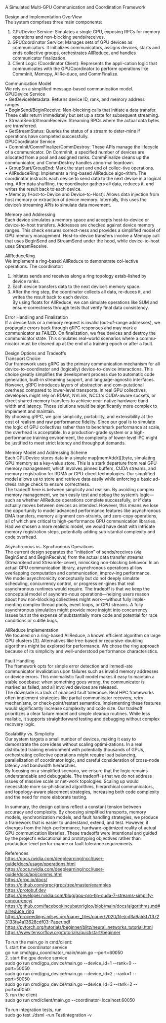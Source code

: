 A Simulated Multi-GPU Communication and Coordination Framework  

Design and Implementation OverView  
The system comprises three main components:  
1. GPUDevice Service: Simulates a single GPU, exposing RPCs for memory operations and non-blocking sends/receives.  
2. GPUCoordinator Service: Manages sets of GPU devices as communicators. It initializes communicators, assigns devices, starts and ends collective groups, orchestrates AllReduce, and handles communicator finalization.  
3. Client Logic (Coordinator Client): Represents the appli-cation logic that communicates with the GPUCoordinator to perform operations like CommInit, Memcpy, AllRe-duce, and CommFinalize.  

Communication Model  
We rely on a simplified message-based communication model.  
GPUDevice Service  
• GetDeviceMetadata: Returns device ID, rank, and memory address ranges.  
• BeginSend/BeginReceive: Non-blocking calls that initiate a data transfer. These calls return immediately but set up a state for subsequent streaming.  
• StreamSend/StreamReceive: Streaming RPCs where the actual data bytes are transferred.  
• GetStreamStatus: Queries the status of a stream to deter-mine if operations have completed successfully.  
GPUCoordinator Service    
• CommInit/CommFinalize/CommDestroy: These APIs manage the lifecycle of a communicator. On CommInit, a specified number of devices are allocated from a pool and assigned ranks. CommFinalize cleans up the communicator, and CommDestroy handles abnormal teardown.  
• GroupStart/GroupEnd: Mark the start and end of collec-tive operations.  
• AllReduceRing: Implements a ring-based AllReduce algo-rithm. The coordinator instructs each device to send data to the next device in a logical ring. After data shuffling, the coordinator gathers all data, reduces it, and writes the result back to each device.  
• Memcpy (Host-to-Device and Device-to-Host): Allows data injection from host memory or extraction of device memory. Internally, this uses the device’s streaming APIs to simulate data movement.  
  
Memory and Addressing  
Each device simulates a memory space and accepts host-to-device or device-to-host transfers. Addresses are checked against device memory ranges. This check ensures correct-ness and provides a simplified model of GPU memory management. Host-to-device transfers involve a Memcpy call that uses BeginSend and StreamSend under the hood, while device-to-host uses StreamReceive.  

AllReduceRing  
We implement a ring-based AllReduce to demonstrate col-lective operations. The coordinator:  
1. Initiates sends and receives along a ring topology estab-lished by device ranks.  
2. Each device transfers data to the next device’s memory space.  
3. After the ring step, the coordinator collects all data, re-duces it, and writes the result back to each device.  
By using floats for AllReduce, we can simulate operations like SUM and ensure correctness through tests that verify final data consistency.  

Error Handling and Finalization  
If a device fails or a memory request is invalid (out-of-range addresses), we propagate errors back through gRPC responses and may mark a communicator as FAILED. On finalization, we free devices and destroy the communicator state. This simulates real-world scenarios where a commu-nicator must be cleaned up at the end of a training epoch or after a fault.  

Design Options and Tradeoffs  
Transport Choice   
Our framework uses gRPC as the primary communication mechanism for all device-to-coordinator and (logically) device-to-device interactions. This choice greatly simplifies the development process due to automatic code generation, built-in streaming support, and language-agnostic interfaces. However, gRPC introduces layers of abstraction and com-putational overhead compared to lower-level transports. In real GPU collectives, developers might rely on RDMA, NVLink, NCCL’s CUDA-aware sockets, or direct shared memory transfers to achieve near-native hardware band-width and latency. Those solutions would be significantly more complex to implement and maintain.  
By choosing gRPC, we gain simplicity, portability, and extensibility at the cost of realism and raw performance fidelity. Since our goal is to simulate the logic of GPU collectives rather than to benchmark performance at scale, the overhead is acceptable. In a production-grade system or a high-performance training environment, the complexity of lower-level IPC might be justified to meet strict latency and throughput demands.  

Memory Model and Addressing Scheme  
Each GPUDevice stores data in a simple map[memAddr][]byte, simulating GPU memory as a key-value store. This is a stark departure from real GPU memory management, which involves pinned buffers, CUDA streams, and memory registration for RDMA or GPU-direct technologies. Our simplified model allows us to store and retrieve data easily while enforcing a basic ad-dress range check to ensure correctness.  
The tradeoff here is between simplicity and realism. By avoiding complex memory management, we can easily test and debug the system’s logic—such as whether AllReduce operations complete successfully, or if data actually moves between devices as intended. However, this means we lose the opportunity to model advanced performance features like asynchronous DMA transfers, memory alignment con-straints, and zero-copy operations, all of which are critical to high-performance GPU communication libraries. Had we chosen a more realistic model, we would have dealt with intricate memory registration steps, potentially adding sub-stantial complexity and code overhead.  

Asynchronous vs. Synchronous Operations  
The current design separates the “initiation” of sends/receives (via BeginSend and BeginReceive) from the actual data transfer streams (StreamSend and StreamRe-ceive), mimicking non-blocking behavior. In an actual GPU communication library, asynchronous operations al-low overlapping computation and communication, improv-ing performance.  
We model asynchronicity conceptually but do not deeply simulate scheduling, concurrency control, or progress en-gines that real asynchronous runtimes would require. The tradeoff is that we keep the conceptual model of asynchro-nous operations—helping users reason about how non-blocking collectives might work—without fully imple-menting complex thread pools, event loops, or GPU streams. A fully asynchronous simulation might provide more insight into concurrency issues but at the expense of substantially more code and potential for race conditions or subtle bugs.  

AllReduce Implementation  
We focused on a ring-based AllReduce, a known efficient algorithm on large GPU clusters [3]. Alternatives like tree-based or recursive-doubling algorithms might be explored for performance. We chose the ring approach because of its simplicity and well-understood performance characteristics.  

Fault Handling  
The framework opts for simple error detection and immedi-ate communicator invalidation upon failures such as invalid memory addresses or device errors. This minimalistic fault model makes it easy to maintain a stable codebase: when something goes wrong, the communicator is marked as failed, and all involved devices are released.  
The downside is a lack of nuanced fault tolerance. Real HPC frameworks often implement strategies like partial communicator recovery, retry mechanisms, or check-point/restart semantics. Implementing these features would significantly increase complexity and code size. Our tradeoff prioritizes a clear failure model and simple cleanup routines. While less realistic, it supports straightforward testing and debugging without complex recovery logic.  

Scalability vs. Simplicity  
Our system targets a small number of devices, making it easy to demonstrate the core ideas without scaling optimi-zations. In a real distributed training environment with potentially thousands of GPUs, orchestrating collective operations might require load balancing, parallelization of coordinator logic, and careful consideration of cross-node latency and bandwidth hierarchies.  
By focusing on a simplified scenario, we ensure that the logic remains understandable and debuggable. The tradeoff is that we do not address issues of massive scale or net-work topologies. Scaling up would necessitate more so-phisticated algorithms, hierarchical communicators, and topology-aware placement strategies, increasing both code complexity and the need for more elaborate testing.  

In summary, the design options reflect a constant tension between accuracy and complexity. By choosing simplified transports, memory models, synchronization models, and fault handling strategies, we produce a framework that is easier to understand, extend, and test. However, it diverges from the high-performance, hardware-optimized reality of actual GPU communication libraries. These tradeoffs were intentional and guided by the project’s educational and prototyping objectives rather than production-level perfor-mance or fault tolerance requirements.  

References  
https://docs.nvidia.com/deeplearning/nccl/user-guide/docs/usage/operations.html  
https://docs.nvidia.com/deeplearning/nccl/user-guide/docs/api/comms.html  
https://grpc.io/docs/  
https://github.com/grpc/grpc/tree/master/examples  
https://protobuf.dev  
https://developer.nvidia.com/blog/gpu-pro-tip-cuda-7-streams-simplify-concurrency/  
https://github.com/facebookincubator/gloo/blob/main/docs/algorithms.md#allreduce_ring  
https://proceedings.mlsys.org/paper_files/paper/2020/file/cd3a9a55f7f3723133fa4a13628cdf03-Paper.pdf  
https://pytorch.org/tutorials/beginner/blitz/neural_networks_tutorial.html  
https://www.tensorflow.org/tutorials/quickstart/beginner  


To run the main.go in cmd/client:    
    1. start the coordinator service  
        go run cmd/gpu_coordinator_main/main.go --port=60050  
    2. start the gpu device service  
        sudo go run cmd/gpu_device/main.go --device_id=1 --rank=0 --port=50050  
        sudo go run cmd/gpu_device/main.go --device_id=2 --rank=1 --port=50050  
        sudo go run cmd/gpu_device/main.go --device_id=3 --rank=2 --port=50050  
    3. run the client   
        sudo go run cmd/client/main.go --coordinator=localhost:60050  

To run integration tests, run   
    sudo go test ./dsml -run TestIntegration -v  
    
